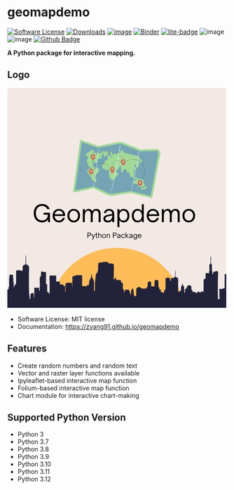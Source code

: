 # geomapdemo

[![Software License](https://img.shields.io/badge/license-MIT-green.svg)](LICENSE)
[![Downloads](https://static.pepy.tech/badge/geomapdemo)](https://pepy.tech/project/geomapdemo)
[![image](https://img.shields.io/pypi/v/geomapdemo.svg)](https://pypi.python.org/pypi/geomapdemo)
[![Binder](https://mybinder.org/badge_logo.svg)](https://mybinder.org/v2/gh/zyang91/geomapdemo/HEAD)
[![lite-badge](https://jupyterlite.rtfd.io/en/latest/_static/badge.svg)](https://zyang91.github.io/geomapdemo-jupyter-lite/)
![image](https://github.com/zyang91/geomapdemo/workflows/docs/badge.svg)
![image](https://github.com/zyang91/geomapdemo/workflows/build/badge.svg)
[![Github Badge](https://img.shields.io/badge/Github-Repo-yellow)](https://github.com/zyang91/geomapdemo)

**A Python package for interactive mapping.**


## Logo

![Logo](docs/logo/logo.jpg)

- Software License: MIT license
- Documentation: https://zyang91.github.io/geomapdemo


## Features

-   Create random numbers and random text
-   Vector and raster layer functions available
-   Ipyleaflet-based interactive map function
-   Folium-based interactive map function
-   Chart module for interactive chart-making


## Supported Python Version
- Python 3
- Python 3.7
- Python 3.8
- Python 3.9
- Python 3.10
- Python 3.11
- Python 3.12

